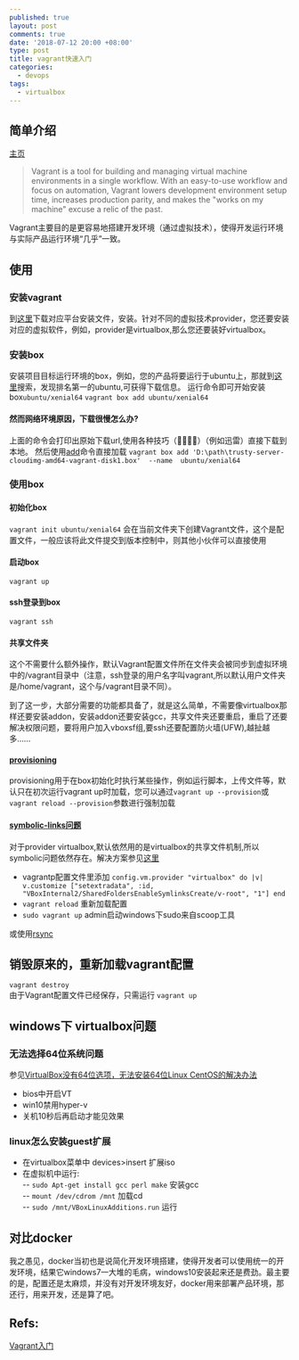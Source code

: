 ```yaml
---
published: true
layout: post
comments: true
date: '2018-07-12 20:00 +08:00'
type: post
title: vagrant快速入门
categories:
  - devops
tags:
  - virtualbox
---
```

## 简单介绍
[主页](https://www.vagrantup.com)
> Vagrant is a tool for building and managing virtual machine environments in a single workflow. With an easy-to-use workflow and focus on automation, Vagrant lowers development environment setup time, increases production parity, and makes the "works on my machine" excuse a relic of the past.

Vagrant主要目的是更容易地搭建开发环境（通过虚拟技术），使得开发运行环境与实际产品运行环境“几乎”一致。

## 使用
### 安装vagrant
到[这里](https://www.vagrantup.com/downloads.html)下载对应平台安装文件，安装。针对不同的虚拟技术provider，您还要安装对应的虚拟软件，例如，provider是virtualbox,那么您还要装好virtualbox。

### 安装box
安装项目目标运行环境的box，例如，您的产品将要运行于ubuntu上，那就到[这里](https://app.vagrantup.com/boxes/search)搜索，发现排名第一的ubuntu,可获得下载信息。
运行命令即可开始安装box`ubuntu/xenial64`
`vagrant box add ubuntu/xenial64`

#### 然而网络环境原因，下载很慢怎么办?
上面的命令会打印出原始下载url,使用各种技巧（🤦‍♂️🤦‍♀️）（例如迅雷）直接下载到本地。
然后使用[add](https://www.vagrantup.com/docs/cli/box.html#box-add)命令直接加载
`vagrant box add 'D:\path\trusty-server-cloudimg-amd64-vagrant-disk1.box'  --name  ubuntu/xenial64`

### 使用box  
#### 初始化box
`vagrant init ubuntu/xenial64` 会在当前文件夹下创建Vagrant文件，这个是配置文件，一般应该将此文件提交到版本控制中，则其他小伙伴可以直接使用
#### 启动box  
`vagrant up`
#### ssh登录到box 
`vagrant ssh`

#### 共享文件夹
这个不需要什么额外操作，默认Vagrant配置文件所在文件夹会被同步到虚拟环境中的/vagrant目录中（注意，ssh登录的用户名字叫vagrant,所以默认用户文件夹是/home/vagrant，这个与/vagrant目录不同）。

到了这一步，大部分需要的功能都具备了，就是这么简单，不需要像virtualbox那样还要安装addon，安装addon还要安装gcc，共享文件夹还要重启，重启了还要解决权限问题，要将用户加入vboxsf组,要ssh还要配置防火墙(UFW),越扯越多……

#### [provisioning](https://www.vagrantup.com/docs/provisioning/)
provisioning用于在box初始化时执行某些操作，例如运行脚本，上传文件等，默认只在初次运行vagrant up时加载，您可以通过`vagrant up --provision`或`vagrant reload --provision`参数进行强制加载

#### [symbolic-links问题](https://www.vagrantup.com/docs/synced-folders/basic_usage.html#symbolic-links)
对于provider virtualbox,默认依然用的是virtualbox的共享文件机制,所以symbolic问题依然存在。解决方案参见[这里](https://blog.rudylee.com/2014/10/27/symbolic-links-with-vagrant-windows/)
- vagrantp配置文件里添加
  `config.vm.provider "virtualbox" do |v|
    v.customize ["setextradata", :id, "VBoxInternal2/SharedFoldersEnableSymlinksCreate/v-root", "1"]
  end`
- `vagrant reload` 重新加载配置
- `sudo vagrant up`  admin启动windows下sudo来自scoop工具

或使用[rsync](https://www.vagrantup.com/docs/synced-folders/rsync.html)

## 销毁原来的，重新加载vagrant配置
`vagrant destroy`  
由于Vagrant配置文件已经保存，只需运行
`vagrant up`


## windows下 virtualbox问题
### 无法选择64位系统问题
参见[VirtualBox没有64位选项，无法安装64位Linux CentOS的解决办法](https://blog.csdn.net/zhao1949/article/details/53403828)
- bios中开启VT
- win10禁用hyper-v
- 关机10秒后再启动才能见效果

### linux怎么安装guest扩展
- 在virtualbox菜单中 devices>insert 扩展iso
- 在虚拟机中运行:  
-- `sudo Apt-get install gcc perl make` 安装gcc  
-- `mount /dev/cdrom /mnt` 加载cd  
-- `sudo /mnt/VBoxLinuxAdditions.run` 运行  

## 对比docker
我之愚见，docker当初也是说简化开发环境搭建，使得开发者可以使用统一的开发环境，结果它windows7一大堆的毛病，windows10安装起来还是费劲。最主要的是，配置还是太麻烦，并没有对开发环境友好，docker用来部署产品环境，那还行，用来开发，还是算了吧。


## Refs:   
[Vagrant入门](https://www.cnblogs.com/davenkin/p/vagrant-virtualbox.html)
